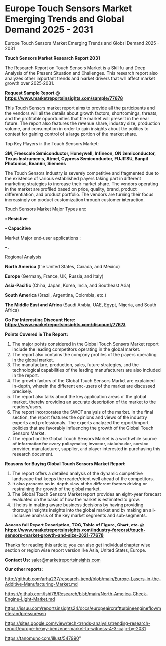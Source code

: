 # Europe Touch Sensors Market Emerging Trends and Global Demand 2025 - 2031
Europe Touch Sensors Market Emerging Trends and Global Demand 2025 - 2031

<strong>Touch Sensors Market Research Report 2031</strong>

The Research Report on Touch Sensors Market is a Skillful and Deep Analysis of the Present Situation and Challenges. This research report also analyzes other important trends and market drivers that will affect market growth over 2025-2031.

<strong>Request Sample Report @ <a href=https://www.marketreportsinsights.com/sample/77678>https://www.marketreportsinsights.com/sample/77678</a></strong>

This Touch Sensors market report aims to provide all the participants and the vendors will all the details about growth factors, shortcomings, threats, and the profitable opportunities that the market will present in the near future. The report also features the revenue share, industry size, production volume, and consumption in order to gain insights about the politics to contest for gaining control of a large portion of the market share.

Top Key Players in the Touch Sensors Market:

<strong>3M, Freescale Semiconductor, Honeywell, Infineon, ON Semiconductor, Texas Instruments, Atmel, Cypress Semiconductor, FUJITSU, Banpil Photonics, BeanAir, Siemens</strong>

The Touch Sensors Industry is severely competitive and fragmented due to the existence of various established players taking part in different marketing strategies to increase their market share. The vendors operating in the market are profiled based on price, quality, brand, product differentiation, and product portfolio. The vendors are turning their focus increasingly on product customization through customer interaction.

Touch Sensors Market Major Types are:

<strong>• Resistive

• Capacitive</strong>

Market Major end-user applications :

<strong>• .</strong>

Regional Analysis

</u><strong><b>North America</b></strong> (the United States, Canada, and Mexico)

<strong><b>Europe </b></strong>(Germany, France, UK, Russia, and Italy)

<strong><b>Asia-Pacific</b></strong> (China, Japan, Korea, India, and Southeast Asia)

<strong><b>South America</b></strong> (Brazil, Argentina, Colombia, etc.)

<strong><b>The Middle East and Africa</b></strong> (Saudi Arabia, UAE, Egypt, Nigeria, and South Africa)

<strong>Go For Interesting Discount Here: <a href=https://www.marketreportsinsights.com/discount/77678>https://www.marketreportsinsights.com/discount/77678</a></strong>

<strong>Points Covered in The Report:</strong>
<ol>
  <li>The major points considered in the Global Touch Sensors Market report include the leading competitors operating in the global market.</li>
  <li>The report also contains the company profiles of the players operating in the global market.</li>
  <li>The manufacture, production, sales, future strategies, and the technological capabilities of the leading manufacturers are also included in the report.</li>
  <li>The growth factors of the Global Touch Sensors Market are explained in-depth, wherein the different end-users of the market are discussed precisely.</li>
  <li>The report also talks about the key application areas of the global market, thereby providing an accurate description of the market to the readers/users.</li>
  <li>The report incorporates the SWOT analysis of the market. In the final section, the report features the opinions and views of the industry experts and professionals. The experts analyzed the export/import policies that are favorably influencing the growth of the Global Touch Sensors Market.</li>
  <li>The report on the Global Touch Sensors Market is a worthwhile source of information for every policymaker, investor, stakeholder, service provider, manufacturer, supplier, and player interested in purchasing this research document.</li>
</ol>
<strong>Reasons for Buying Global Touch Sensors Market Report:</strong>

<ol>
  <li>The report offers a detailed analysis of the dynamic competitive landscape that keeps the reader/client well ahead of the competitors.</li>
  <li>It also presents an in-depth view of the different factors driving or restraining the growth of the global market.</li>
  <li>The Global Touch Sensors Market report provides an eight-year forecast evaluated on the basis of how the market is estimated to grow.</li>
  <li>It helps in making aware business decisions by having providing thorough insights insights into the global market and by making an all-inclusive analysis of the key market segments and sub-segments.</li>
</ol>
<strong>Access full Report Description, TOC, Table of Figure, Chart, etc. @ <a href=https://www.marketreportsinsights.com/industry-forecast/touch-sensors-market-growth-and-size-2021-77678>https://www.marketreportsinsights.com/industry-forecast/touch-sensors-market-growth-and-size-2021-77678</a></strong>


Thanks for reading this article; you can also get individual chapter wise section or region wise report version like Asia, United States, Europe.

<strong>Contact Us:</strong>
sales@marketreportsinsights.com

<strong>Our other reports:</strong>

<a href=http://github.com/arha237/research-trend/blob/main/Europe-Lasers-in-the-Additive-Manufacturing-Market.md>http://github.com/arha237/research-trend/blob/main/Europe-Lasers-in-the-Additive-Manufacturing-Market.md</a>

<a href=https://github.com/Ishi78/Research/blob/main/North-America-Check-Engine-Light-Market.md>https://github.com/Ishi78/Research/blob/main/North-America-Check-Engine-Light-Market.md</a>

<a href=https://issuu.com/reportsinsights24/docs/europeaircraftturbineengineflowmeterandpressuresen>https://issuu.com/reportsinsights24/docs/europeaircraftturbineengineflowmeterandpressuresen</a>

<a href=https://sites.google.com/view/tech-trends-analysis/trending-research-report/europe-heavy-benzene-market-to-witness-4-3-cagr-by-2031>https://sites.google.com/view/tech-trends-analysis/trending-research-report/europe-heavy-benzene-market-to-witness-4-3-cagr-by-2031</a>

<a href=https://tanomuno.com/illust/547990>https://tanomuno.com/illust/547990</a>"
